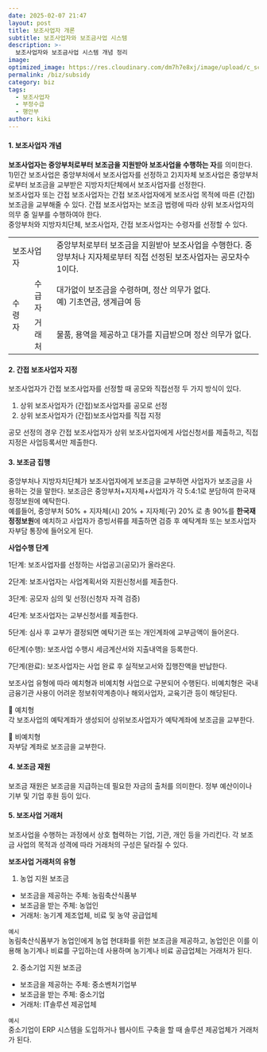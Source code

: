 ```yaml
---
date: 2025-02-07 21:47
layout: post
title: 보조사업자 개론
subtitle: 보조사업자와 보조금사업 시스템
description: >-
  보조사업자와 보조금사업 시스템 개념 정리
image: 
optimized_image: https://res.cloudinary.com/dm7h7e8xj/image/upload/c_scale,w_380/v1559822138/theme9_v273a9.jpg
permalink: /biz/subsidy
category: biz
tags:
  - 보조사업자
  - 부정수급
  - 행안부
author: kiki
---
```

#### 1. 보조사업자 개념
**보조사업자는 중앙부처로부터 보조금을 지원받아 보조사업을 수행하는 자**를 의미한다. 1)민간 보조사업은 중앙부처에서 보조사업자를 선정하고 
2)지자체 보조사업은 중앙부처로부터 보조금을 교부받은 지방자치단체에서 보조사업자를 선정한다. 
<br/>보조사업자 또는 간접 보조사업자는 간접 보조사업자에게 보조사업 목적에 따른 (간접)보조금을 교부해줄 수 있다. 간접 보조사업자는 보조금 법령에 따라 
상위 보조사업자의 의무 중 일부를 수행하여야 한다.
<br/>중앙부처와 지방자치단체, 보조사업자, 간접 보조사업자는 수령자를 선정할 수 있다.

<table>
<tbody>
<tr>
  <td colspan="2">보조사업자</td>
  <td>중앙부처로부터 보조금을 지원받아 보조사업을 수행한다. 중앙부처나 지자체로부터 직접 선정된 보조사업자는 공모차수 1이다.</td>
</tr>
<tr>  
  <td rowspan="4">수령자</td>
</tr>
<tr>
  <td>수급자</td>
  <td>대가없이 보조금을 수령하며, 정산 의무가 없다. <br/>예) 기초연금, 생계급여 등</td>
</tr>
<tr>
  <td>거래처</td>
  <td>물품, 용역을 제공하고 대가를 지급받으며 정산 의무가 없다.</td>
</tr>
</tbody>
</table>

#### 2. 간접 보조사업자 지정
보조사업자가 간접 보조사업자를 선정할 때 공모와 직접선정 두 가지 방식이 있다. 

1. 상위 보조사업자가 (간접)보조사업자를 공모로 선정
2. 상위 보조사업자가 (간접)보조사업자를 직접 지정

공모 선정의 경우 간접 보조사업자가 상위 보조사업자에게 사업신청서를 제출하고, 직접 지정은 사업등록서만 제출한다.

#### 3. 보조금 집행
중앙부처나 지방자치단체가 보조사업자에게 보조금을 교부하면 사업자가 보조금을 사용하는 것을 말한다. 보조금은 중앙부처+지자체+사업자가 각 5:4:1로 분담하여 한국재정정보원에 예탁한다.<br/>
예를들어, 중앙부처 50% + 지자체(시) 20% + 지자체(구) 20% 로 총 90%를 **한국재정정보원**에 예치하고 사업자가 증빙서류를 제출하면 검증 후 예탁계좌 또는 보조사업자 자부담 통장에 들어오게 된다.

**사업수행 단계**
<p>1단계: 보조사업자를 선정하는 사업공고(공모)가 올라온다.</p>
<p>2단계: 보조사업자는 사업계획서와 지원신청서를 제출한다.</p>
<p>3단계: 공모자 심의 및 선정(신청자 자격 검증)</p>
<p>4단계: 보조사업자는 교부신청서를 제출한다.</p>
<p>5단계: 심사 후 교부가 결정되면 예탁기관 또는 개인계좌에 교부금액이 들어온다.</p>
<p>6단계(수행): 보조사업 수행시 세금계산서와 지출내역을 등록한다.</p>
<p>7단계(완료): 보조사업자는 사업 완료 후 실적보고서와 집행잔액을 반납한다.</p>

보조사업 유형에 따라 예치형과 비예치형 사업으로 구분되어 수행된다. 비예치형은 국내 금융기관 사용이 어려운 정보취약계층이나 해외사업자, 교육기관 등이 해당된다.

🔹 예치형 <br/>
각 보조사업의 예탁계좌가 생성되어 상위보조사업자가 예탁계좌에 보조금을 교부한다.

🔹 비예치형 <br/>
자부담 계좌로 보조금을 교부한다.


#### 4. 보조금 재원
보조금 재원은 보조금을 지급하는데 필요한 자금의 출처를 의미한다. 정부 예산이이나 기부 및 기업 후원 등이 있다. 

#### 5. 보조사업 거래처
보조사업을 수행하는 과정에서 상호 협력하는 기업, 기관, 개인 등을 가리킨다. 각 보조금 사업의 목적과 성격에 따라 거래처의 구성은 달라질 수 있다.

**보조사업 거래처의 유형**

1. 농업 지원 보조금
- 보조금을 제공하는 주체: 농림축산식품부
- 보조금을 받는 주체: 농업인
- 거래처: 농기계 제조업체, 비료 및 농약 공급업체

`예시` <br/>
농림축산식품부가 농업인에게 농업 현대화를 위한 보조금을 제공하고, 농업인은 이를 이용해 농기계나 비료를 구입하는데 사용하며 농기계나 비료 공급업체는 거래처가 된다.

2. 중소기업 지원 보조금
- 보조금을 제공하는 주체: 중소벤처기업부
- 보조금을 받는 주체: 중소기업
- 거래처: IT솔루션 제공업체

`예시` <br/>
중소기업이 ERP 시스템을 도입하거나 웹사이트 구축을 할 때 솔루션 제공업체가 거래처가 된다.














